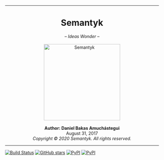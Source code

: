 ***
<H1 align='center'>Semantyk</H1>
<p align='center'>
  <i>– Ideas Wonder –</i><br><br>
  <img alt='Semantyk' src='https://raw.githubusercontent.com/semantyk/Semantyk/master/docs/favicon.png' width='250'/>
  <br>
  <br>
  <b>Author: Daniel Bakas Amuchástegui</b>
  <br>
  August 31, 2017
  <br>
  <i>Copyright © 2020 Semantyk. All rights reserved.</i>
</p>

***
[![Build Status](https://travis-ci.org/RDFLib/rdflib.png?branch=master)](https://travis-ci.org/semantyk/Semantyk)
[![GitHub stars](https://raster.shields.io/github/stars/semantyk/Semantyk.png)](https://github.com/semantyk/Semantyk/stargazers)
[![PyPI](https://img.shields.io/pypi/v/semantyk.svg)](https://pypi.python.org/pypi/semantyk)
[![PyPI](https://img.shields.io/pypi/pyversions/semantyk.svg)](https://pypi.python.org/pypi/semantyk)